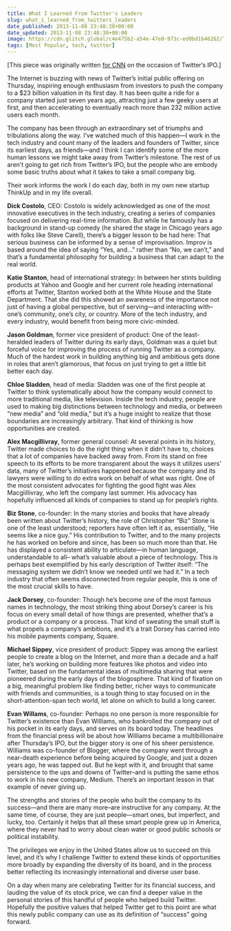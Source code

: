 ```yaml
---
title: What I Learned From Twitter's Leaders
slug: what_i_learned_from_twitters_leaders
date_published: 2013-11-08 23:48:38+00:00
date_updated: 2013-11-08 23:48:38+00:00
image: https://cdn.glitch.global/c4e475b2-a54e-47e0-973c-ed0bd1b46262/Twitter-IPO.webp?v=1670302675172
tags: [Most Popular, tech, twitter]
---
```

[This piece was originally written [for CNN](http://www.cnn.com/2013/11/08/opinion/dash-learn-from-twitter/index.html?c=&amp;page=0) on the occasion of Twitter’s IPO.]

The Internet is buzzing with news of Twitter’s initial public offering on Thursday, inspiring enough enthusiasm from investors to push the company to a $23 billion valuation in its first day. It has been quite a ride for a company started just seven years ago, attracting just a few geeky users at first, and then accelerating to eventually reach more than 232 million active users each month.

The company has been through an extraordinary set of triumphs and tribulations along the way. I’ve watched much of this happen—I work in the tech industry and count many of the leaders and founders of Twitter, since its earliest days, as friends—and I think I can identify some of the more human lessons we might take away from Twitter’s milestone. The rest of us aren’t going to get rich from Twitter’s IPO, but the people who are embody some basic truths about what it takes to take a small company big.

Their work informs the work I do each day, both in my own new startup ThinkUp and in my life overall.

**Dick Costolo**, CEO: Costolo is widely acknowledged as one of the most innovative executives in the tech industry, creating a series of companies focused on delivering real-time information. But while he famously has a background in stand-up comedy (he shared the stage in Chicago years ago with folks like Steve Carell), there’s a bigger lesson to be had here: That serious business can be informed by a sense of improvisation. Improv is based around the idea of saying “Yes, and…” rather than “No, we can’t,” and that’s a fundamental philosophy for building a business that can adapt to the real world.

**Katie Stanton**, head of international strategy: In between her stints building products at Yahoo and Google and her current role heading international efforts at Twitter, Stanton worked both at the White House and the State Department. That she did this showed an awareness of the importance not just of having a global perspective, but of serving—and interacting with–one’s community, one’s city, or country. More of the tech industry, and every industry, would benefit from being more civic-minded.

**Jason Goldman**, former vice president of product: One of the least-heralded leaders of Twitter during its early days, Goldman was a quiet but forceful voice for improving the process of running Twitter as a company. Much of the hardest work in building anything big and ambitious gets done in roles that aren’t glamorous, that focus on just trying to get a little bit better each day.

**Chloe Sladden**, head of media: Sladden was one of the first people at Twitter to think systematically about how the company would connect to more traditional media, like television. Inside the tech industry, people are used to making big distinctions between technology and media, or between “new media” and “old media,” but it’s a huge insight to realize that those boundaries are increasingly arbitrary. That kind of thinking is how opportunities are created.

**Alex Macgillivray**, former general counsel: At several points in its history, Twitter made choices to do the right thing when it didn’t have to, choices that a lot of companies have backed away from. From its stand on free speech to its efforts to be more transparent about the ways it utilizes users’ data, many of Twitter’s initiatives happened because the company and its lawyers were willing to do extra work on behalf of what was right. One of the most consistent advocates for fighting the good fight was Alex Macgiillivray, who left the company last summer. His advocacy has hopefully influenced all kinds of companies to stand up for people’s rights.

**Biz Stone**, co-founder: In the many stories and books that have already been written about Twitter’s history, the role of Christopher “Biz” Stone is one of the least understood; reporters have often left it as, essentially, “He seems like a nice guy.” His contribution to Twitter, and to the many projects he has worked on before and since, has been so much more than that. He has displayed a consistent ability to articulate—in human language, understandable to all– what’s valuable about a piece of technology. This is perhaps best exemplified by his early description of Twitter itself: “The messaging system we didn’t know we needed until we had it.” In a tech industry that often seems disconnected from regular people, this is one of the most crucial skills to have.

**Jack Dorsey**, co-founder: Though he’s become one of the most famous names in technology, the most striking thing about Dorsey’s career is his focus on every small detail of how things are presented, whether that’s a product or a company or a process. That kind of sweating the small stuff is what propels a company’s ambitions, and it’s a trait Dorsey has carried into his mobile payments company, Square.

**Michael Sippey**, vice president of product: Sippey was among the earliest people to create a blog on the Internet, and more than a decade and a half later, he’s working on building more features like photos and video into Twitter, based on the fundamental ideas of multimedia sharing that were pioneered during the early days of the blogosphere. That kind of fixation on a big, meaningful problem like finding better, richer ways to communicate with friends and communities, is a tough thing to stay focused on in the short-attention-span tech world, let alone on which to build a long career.

**Evan Willams**, co-founder: Perhaps no one person is more responsible for Twitter’s existence than Evan Williams, who bankrolled the company out of his pocket in its early days, and serves on its board today. The headlines from the financial press will be about how Williams became a multibillionaire after Thursday’s IPO, but the bigger story is one of his sheer persistence. Williams was co-founder of Blogger, where the company went through a near-death experience before being acquired by Google, and just a dozen years ago, he was tapped out. But he kept with it, and brought that same persistence to the ups and downs of Twitter–and is putting the same ethos to work in his new company, Medium. There’s an important lesson in that example of never giving up.

The strengths and stories of the people who built the company to its success—and there are many more–are instructive for any company. At the same time, of course, they are just people—smart ones, but imperfect, and lucky, too. Certainly it helps that all these smart people grew up in America, where they never had to worry about clean water or good public schools or political instability.

The privileges we enjoy in the United States allow us to succeed on this level, and it’s why I challenge Twitter to extend these kinds of opportunities more broadly by expanding the diversity of its board, and in the process better reflecting its increasingly international and diverse user base.

On a day when many are celebrating Twitter for its financial success, and lauding the value of its stock price, we can find a deeper value in the personal stories of this handful of people who helped build Twitter. Hopefully the positive values that helped Twitter get to this point are what this newly public company can use as its definition of “success” going forward.
